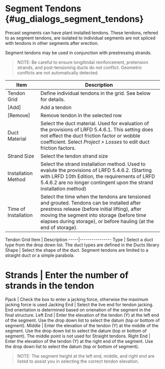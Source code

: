 Segment Tendons {#ug_dialogs_segment_tendons}
==============================================
Precast segments can have plant installed tendons. These tendons, refered to as segment tendons, are isolated to individual segments are not spliced with tendons in other segments after erection.

Segment tendons may be used in conjunction with prestressing strands.

> NOTE: Be careful to ensure longitindal reinforcement, pretension strands, and post-tensioning ducts do not conflict. Geometric conflicts are not automatically detected.

Item | Description
-----|----------------
Tendon Grid | Define individual tendons in the grid. See below for details.
[Add] | Add a tendon
[Remove] | Remove tendon in the selected row
Duct Material | Select the duct material. Used for evaluation of the provisions of LRFD 5.4.6.1. This setting does not effect the duct friction factor or wobble coefficient. Select *Project > Losses* to edit duct friction factors.
Strand Size | Select the tendon strand size
Installation Method | Select the strand installation method. Used to evalute the provisions of LRFD 5.4.6.2. (Starting with LRFD 10th Edition, the requirements of LRFD 5.4.6.2 are no longer contingent upon the strand installation method)
Time of Installation | Select the time when the tendons are tensioned and grouted. Tendons can be installed after prestress release (before initial lifting), after moving the segment into storage (before time elapses during storage), or before hauling (at the end of storage).

Tendon Grid
Item | Description
-----|----------------
Type | Select a duct type from the drop down list. The duct types are defined in the Ducts library
Shape | Select the shape of the duct. Segment tendons are limited to a straight duct or a simple parabola.
# Strands | Enter the number of strands in the tendon
Pjack | Check the box to enter a jacking force, otherwise the maximum jacking force is used
Jacking End | Select the live end for tendon jacking. End orientation is determined based on orienation of the segment in the final structure.
Left End | Enter the elevation of the tendon (Y) at the left end of the segment. Use the drop down list to select the datum (top or bottom of segment).
Middle | Enter the elevation of the tendon (Y) at the middle of the segment. Use the drop down list to select the datum (top or bottom of segment). The middle point is not used for Straight tendons.
Right End | Enter the elevation of the tendon (Y) at the right end of the segment. Use the drop down list to select the datum (top or bottom of segment).

> NOTE: The segment height at the left end, middle, and right end are listed to assist you in selecting the correct tendon elevation.
